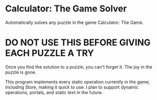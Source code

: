 # Calculator: The Game Solver
Automatically solves any puzzle in the game Calculator: The Game.
# DO NOT USE THIS BEFORE GIVING EACH PUZZLE A TRY
Once you find the solution to a puzzle, you can't forget it. The joy in the puzzle is gone.


This program implements every static operation currently in the game, including Store, making it quick to use.
I plan to support dynamic operations, portals, and static text in the future.
